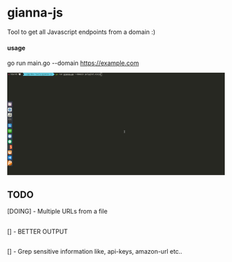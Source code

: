 # gianna-js
Tool to get all Javascript endpoints from a domain :)


#### usage 
go run main.go --domain https://example.com

![](https://github.com/h3xrat/gianna-js/blob/master/gianna_js.gif?raw=true)


## TODO
[DOING] - Multiple URLs from a file
##
[] - BETTER OUTPUT
##
[] - Grep sensitive information like, api-keys, amazon-url etc.. 
##
